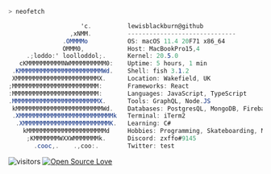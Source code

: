 ```zsh
> neofetch
```



```csharp
                    'c.          lewisblackburn@github
                 ,xNMM.          ------------------------------
               .OMMMMo           OS: macOS 11.4 20F71 x86_64
               OMMM0,            Host: MacBookPro15,4
     .;loddo:' loolloddol;.      Kernel: 20.5.0
   cKMMMMMMMMMMNWMMMMMMMMMM0:    Uptime: 5 hours, 1 min
 .KMMMMMMMMMMMMMMMMMMMMMMMWd.    Shell: fish 3.1.2
 XMMMMMMMMMMMMMMMMMMMMMMMX.      Location: Wakefield, UK
;MMMMMMMMMMMMMMMMMMMMMMMM:       Frameworks: React
:MMMMMMMMMMMMMMMMMMMMMMMM:       Languages: JavaScript, TypeScript
.MMMMMMMMMMMMMMMMMMMMMMMMX.      Tools: GraphQL, Node.JS
 kMMMMMMMMMMMMMMMMMMMMMMMMWd.    Databases: PostgresQL, MongoDB, Firebase
 .XMMMMMMMMMMMMMMMMMMMMMMMMMMk   Terminal: iTerm2
  .XMMMMMMMMMMMMMMMMMMMMMMMMK.   Learning: C#
    kMMMMMMMMMMMMMMMMMMMMMMd     Hobbies: Programming, Skateboarding, Music, Movies, Gaming
     ;KMMMMMMMWXXWMMMMMMMk.      Discord: zxffo#9145
       .cooc,.    .,coo:.        Twitter: test
```

![visitors](https://visitor-badge.laobi.icu/badge?page_id=lewisblackburn)
[![Open Source Love](https://badges.frapsoft.com/os/v1/open-source.svg?v=102)](https://github.com/ellerbrock/open-source-badge/)
